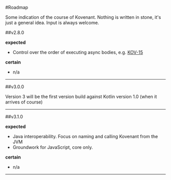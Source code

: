 #Roadmap

Some indication of the course of Kovenant. Nothing is written in stone, it's just a general idea.
Input is always welcome.

##v2.8.0

**expected**

* Control over the order of executing async bodies, e.g. [KOV-15](http://issues.komponents.nl/youtrack/issue/KOV-15)

**certain**

* n/a

---

##v3.0.0

Version 3 will be the first version build against Kotlin version 1.0 (when it arrives of course)

---

##v3.1.0

**expected**

* Java interoperability. Focus on naming and calling Kovenant from the JVM
* Groundwork for JavaScript, core only.

**certain**

* n/a

---
